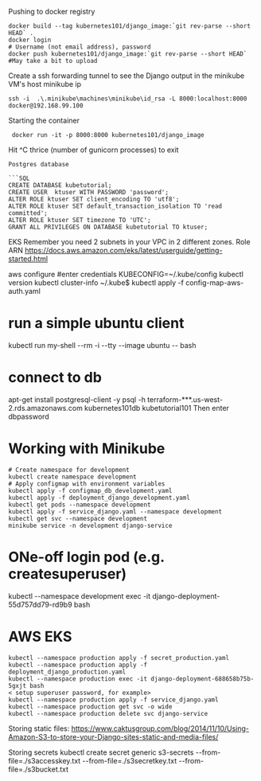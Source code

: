 

Pushing to docker registry
```
docker build --tag kubernetes101/django_image:`git rev-parse --short HEAD` .
docker login
# Username (not email address), password
docker push kubernetes101/django_image:`git rev-parse --short HEAD`
#May take a bit to upload

```

Create a ssh forwarding tunnel to see the Django output in the minikube VM's host
minikube ip
```
ssh -i  .\.minikube\machines\minikube\id_rsa -L 8000:localhost:8000 docker@192.168.99.100
```
Starting the container
```
 docker run -it -p 8000:8000 kubernetes101/django_image
```
Hit ^C thrice (number of gunicorn processes) to exit



```
Postgres database

```SQL
CREATE DATABASE kubetutorial;
CREATE USER  ktuser WITH PASSWORD 'password';
ALTER ROLE ktuser SET client_encoding TO 'utf8';
ALTER ROLE ktuser SET default_transaction_isolation TO 'read committed';
ALTER ROLE ktuser SET timezone TO 'UTC';
GRANT ALL PRIVILEGES ON DATABASE kubetutorial TO ktuser;
```


EKS
Remember you need 2 subnets in your VPC in 2 different zones.
Role ARN
https://docs.aws.amazon.com/eks/latest/userguide/getting-started.html

aws configure #enter credentials
KUBECONFIG=~/.kube/config kubectl version
kubectl cluster-info
~/.kube$ kubectl apply -f config-map-aws-auth.yaml

# run a simple ubuntu client
kubectl run my-shell --rm -i --tty --image ubuntu -- bash

# connect to db
apt-get install postgresql-client -y
psql -h terraform-***.us-west-2.rds.amazonaws.com kubernetes101db kubetutorial101
Then enter dbpassword


# Working with Minikube
```
# Create namespace for development
kubectl create namespace development
# Apply configmap with environment variables
kubectl apply -f configmap_db_development.yaml
kubectl apply -f deployment_django_development.yaml 
kubectl get pods --namespace development
kubectl apply -f service_django.yaml --namespace development
kubectl get svc --namespace development
minikube service -n development django-service
```

# ONe-off login pod (e.g. createsuperuser)
kubectl --namespace development exec -it django-deployment-55d757dd79-rd9b9 bash


# AWS EKS

```   
kubectl --namespace production apply -f secret_production.yaml 
kubectl --namespace production apply -f deployment_django_production.yaml 
kubectl --namespace production exec -it django-deployment-688658b75b-5gxjt bash
< setup superuser password, for example>
kubectl --namespace production apply -f service_django.yaml 
kubectl --namespace production get svc -o wide
kubectl --namespace production delete svc django-service
 ```
Storing static files:
https://www.caktusgroup.com/blog/2014/11/10/Using-Amazon-S3-to-store-your-Django-sites-static-and-media-files/

Storing secrets
kubectl create secret generic s3-secrets --from-file=./s3accesskey.txt --from-file=./s3secretkey.txt --from-file=./s3bucket.txt
